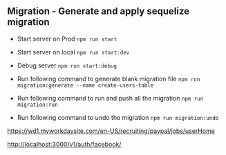 ## Migration - Generate and apply sequelize migration

- Start server on Prod
`npm run start`

- Start server on local
`npm run start:dev`

- Debug server
`npm run start:debug`

- Run following command to generate blank migration file
`npm run migration:generate --name create-users-table`

- Run following command to run and push all the migration
`npm run migration:run`

- Run following command to undo the migration
`npm run migration:undo`

<https://wd1.myworkdaysite.com/en-US/recruiting/paypal/jobs/userHome>

<http://localhost:3000/v1/auth/facebook/>
